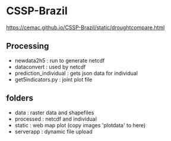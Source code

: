 # CSSP-Brazil


https://cemac.github.io/CSSP-Brazil/static/droughtcompare.html



## Processing

- newdata2h5 : run to generate netcdf
- dataconvert : used by netcdf
- prediction_individual : gets json data for individual
- get5indicators.py : joint plot file



## folders

- data : raster data and shapefiles
- processed : netcdf and individual 
- static : web map plot (copy images 'plotdata' to here)
- serverapp : dynamic file upload